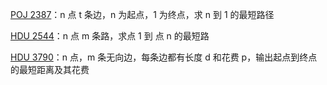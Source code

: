 [POJ 2387](https://github.com/Hapoa/Accepted/blob/master/45%20-%20%E6%9C%80%E7%9F%AD%E8%B7%AF%E5%BE%84/001%20-%20POJ%202387.md)：n 点 t 条边，n 为起点，1 为终点，求 n 到 1 的最短路径

[HDU 2544](https://github.com/Hapoa/Accepted/blob/master/45%20-%20%E6%9C%80%E7%9F%AD%E8%B7%AF%E5%BE%84/002%20-%20HDU%202544.md)：n 点 m 条路，求点 1 到 点 n 的最短路

[HDU 3790](https://github.com/Hapoa/Accepted/blob/master/45%20-%20%E6%9C%80%E7%9F%AD%E8%B7%AF%E5%BE%84/003%20-%20HDU%203790.md)：n 点，m 条无向边，每条边都有长度 d 和花费 p，输出起点到终点的最短距离及其花费



































